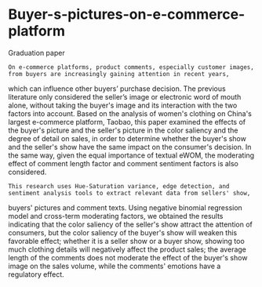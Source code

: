 # Buyer-s-pictures-on-e-commerce-platform
Graduation paper

    On e-commerce platforms, product comments, especially customer images, from buyers are increasingly gaining attention in recent years, 
which can influence other buyers’ purchase decision. The previous literature only considered the seller’s image or electronic word of mouth
alone, without taking the buyer's image and its interaction with the two factors into account. Based on the analysis of women's clothing on
China's largest e-commerce platform, Taobao, this paper examined the effects of the buyer's picture and the seller's picture in the color 
saliency and the degree of detail on sales, in order to determine whether the buyer's show and the seller's show have the same impact on 
the consumer's decision. In the same way, given the equal importance of textual eWOM, the moderating effect of comment length factor and 
comment sentiment factors is also considered.

    This research uses Hue-Saturation variance, edge detection, and sentiment analysis tools to extract relevant data from sellers' show, 
buyers' pictures and comment texts. Using negative binomial regression model and cross-term moderating factors, we obtained the results 
indicating that the color saliency of the seller's show attract the attention of consumers, but the color saliency of the buyer's show 
will weaken this favorable effect; whether it is a seller show or a buyer show, showing too much clothing details will negatively affect 
the product sales; the average length of the comments does not moderate the effect of the buyer's show image on the sales volume, while 
the comments' emotions have a regulatory effect.
